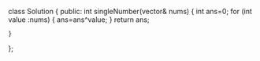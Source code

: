 class Solution {
public:
    int singleNumber(vector<int>& nums) {
        int ans=0;
        for (int value :nums)
        {
            ans=ans^value;
        }
        return ans;
        
    }
};

